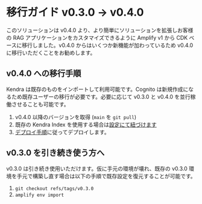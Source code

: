 # 移行ガイド v0.3.0 → v0.4.0

このソリューションは v0.4.0 より、より簡単にソリューションを拡張しお客様の RAG アプリケーションをカスタマイズできるように Amplify v1 から CDK ベースに移行しました。v0.4.0 からはいくつか新機能が加わっているため v0.4.0 に移行いただくことをお勧めします。

## v0.4.0 への移行手順

Kendra は既存のものをインポートして利用可能です。Cognito は新規作成になるため既存ユーザーの移行が必要です。必要に応じて v0.3.0 と v0.4.0 を並行稼働させることも可能です。

1. v0.4.0 以降のバージョンを取得 (`main` を `git pull`)
2. 既存の Kendra Index を使用する場合は[設定にて紐づけます](/docs/DeveloperGuide.md#既存の-kendra-index-を利用する)
3. [デプロイ手順](/docs/DeveloperGuide.md)に従ってデプロイします。

## v0.3.0 を引き続き使う方へ

v0.3.0 は引き続き使用いただけます。仮に手元の環境が壊れ、既存の v0.3.0 環境を手元で構築し直す場合は以下の手順で既存設定を復元することが可能です。

1. `git checkout refs/tags/v0.3.0`
2. `amplify env import`
